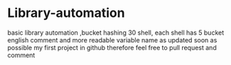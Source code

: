 # Library-automation
basic library automation ,bucket hashing 
30 shell, each shell has 5 bucket 
english comment and more readable variable name as updated soon as possible
my first project in github therefore feel free to pull request and comment

